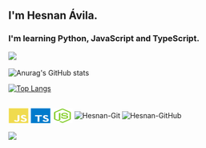 ## I'm Hesnan Ávila.
### I'm learning Python, JavaScript and TypeScript.

![](https://komarev.com/ghpvc/?username=avilahesnan&color=blueviolet)

![Anurag's GitHub stats](https://github-readme-stats.vercel.app/api?username=avilahesnan&show_icons=true&theme=dracula)

[![Top Langs](https://github-readme-stats.vercel.app/api/top-langs/?username=avilahesnan&layout=compact&theme=dracula)](https://github.com/avilahesnan/github-readme-stats)

<div style="display: flex, justify-content: space-between, align-itens: center"><br>
  <img align="center" alt="Hesnan-Js" height="30" width="40" src="https://raw.githubusercontent.com/devicons/devicon/master/icons/javascript/javascript-plain.svg">
  <img align="center" alt="Hesnan-TS" height="30" width="40" src="https://raw.githubusercontent.com/devicons/devicon/master/icons/typescript/typescript-plain.svg">
  <img align="center" alt="Hesnan-node" height="30" width="40" src="https://raw.githubusercontent.com/devicons/devicon/master/icons/nodejs/nodejs-original.svg">
  <img align="center" alt="Hesnan-Git" height="30" width="40" src="https://icongr.am/devicon/git-plain.svg?size=148&color=cd23c7">
  <img align="center" alt="Hesnan-GitHub" height="30" width="40" src="https://cdn-icons-png.flaticon.com/512/733/733553.png">  
</div>
  
<div> 
    <br/>
  <a href = "mailto:avilahesnan@gmail.com"><img src="https://img.shields.io/badge/-Gmail-%23333?style=for-the-badge&logo=gmail&logoColor=white" target="_blank"></a>
<!--   <a href="https://www.linkedin.com/in/fabrício-souza-fullstack/" target="_blank"><img src="https://img.shields.io/badge/-LinkedIn-%230077B5?style=for-the-badge&logo=linkedin&logoColor=white" target="_blank"></a>  -->
</div>
